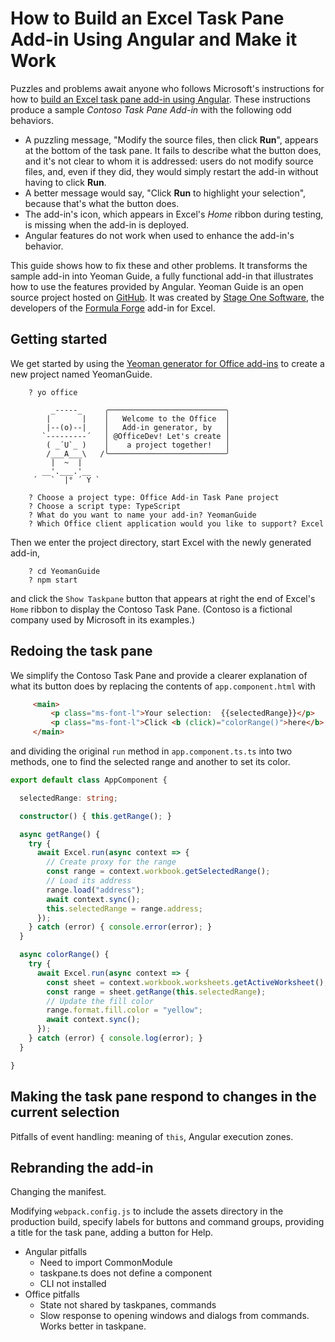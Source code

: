 # How to Build an Excel Task Pane Add-in Using Angular and Make it Work

Puzzles and problems await anyone who follows Microsoft's instructions for how to [build an Excel task pane add-in using Angular](https://docs.microsoft.com/en-us/office/dev/add-ins/quickstarts/excel-quickstart-angular).  These instructions produce a sample _Contoso Task Pane Add-in_ with the following odd behaviors.

- A puzzling message, "Modify the source files, then click __Run__", appears at the bottom of the task pane.  It fails to describe what the button does, and it's not clear to whom it is addressed: users do not modify source files, and, even if they did, they would simply restart the add-in without having to click __Run__.
- A better message would say, "Click __Run__ to highlight your selection", because that's what the button does.
- The add-in's icon, which appears in Excel's _Home_ ribbon during testing, is missing when the add-in is deployed.
- Angular features do not work when used to enhance the add-in's behavior.

This guide shows how to fix these and other problems.  It transforms the sample add-in into Yeoman Guide, a fully functional add-in that illustrates how to use the features provided by Angular.  Yeoman Guide is an open source project hosted on [GitHub](https://github.com/sjgarland/YeomanGuide).  It was created by [Stage One Software](https://stageonesoftware.com), the developers of the [Formula Forge](https://formulaforge.com) add-in for Excel.  

## Getting started

We get started by using the [Yeoman generator for Office add-ins](https://github.com/OfficeDev/generator-office) to create a new project named YeomanGuide.

```
    ? yo office

         _-----_     ╭──────────────────────────╮
        |       |    │   Welcome to the Office  │
        |--(o)--|    │   Add-in generator, by   │
       `---------´   │ @OfficeDev! Let's create │
        ( _´U`_ )    │    a project together!   │
        /___A___\   /╰──────────────────────────╯
         |  ~  |
       __'.___.'__
     ´   `  |° ´ Y `

    ? Choose a project type: Office Add-in Task Pane project
    ? Choose a script type: TypeScript
    ? What do you want to name your add-in? YeomanGuide
    ? Which Office client application would you like to support? Excel
````
Then we enter the project directory, start Excel with the newly generated add-in,

```
    ? cd YeomanGuide
    ? npm start
```
and click the `Show Taskpane` button that appears at right the end of Excel's `Home` ribbon to display the Contoso Task Pane.  (Contoso is a fictional company used by Microsoft in its examples.)

## Redoing the task pane

We simplify the Contoso Task Pane and provide a clearer explanation of what its button does by replacing the contents of `app.component.html` with

```html
     <main>
         <p class="ms-font-l">Your selection:  {{selectedRange}}</p>
         <p class="ms-font-l">Click <b (click)="colorRange()">here</b> to highlight your selection.</p>
     </main>
```
and dividing the original `run` method in `app.component.ts.ts` into two methods, one to find the selected range and another to set its color.

```typescript
export default class AppComponent {

  selectedRange: string;

  constructor() { this.getRange(); }

  async getRange() {
    try {
      await Excel.run(async context => {
        // Create proxy for the range
        const range = context.workbook.getSelectedRange();
        // Load its address
        range.load("address");
        await context.sync();
        this.selectedRange = range.address;
      });
    } catch (error) { console.error(error); }
  }

  async colorRange() {
    try {
      await Excel.run(async context => {
        const sheet = context.workbook.worksheets.getActiveWorksheet();
        const range = sheet.getRange(this.selectedRange);
        // Update the fill color
        range.format.fill.color = "yellow";
        await context.sync();
      });
    } catch (error) { console.log(error); }
  }

}

```

## Making the task pane respond to changes in the current selection

Pitfalls of event handling: meaning of `this`, Angular execution zones.

## Rebranding the add-in

Changing the manifest.

Modifying `webpack.config.js` to include the assets directory in the production build, specify labels for buttons and command groups, providing a title for the task pane, adding a button for Help.

- Angular pitfalls
  - Need to import CommonModule
  - taskpane.ts does not define a component
  - CLI not installed
- Office pitfalls
  - State not shared by taskpanes, commands
  - Slow response to opening windows and dialogs from commands.  Works better in taskpane.